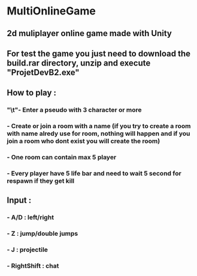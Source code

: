 # MultiOnlineGame
## 2d muliplayer online game made with Unity

## For test the game you just need to download the build.rar directory, unzip and execute "ProjetDevB2.exe"

## How to play : 
###   "\t"- Enter a pseudo with 3 character or more
###   - Create or join a room with a name (if you try to create a room with name alredy use for room, nothing will happen and if you join a room who dont exist you will create the room)
###   - One room can contain max 5 player
###   - Every player have 5 life bar and need to wait 5 second for respawn if they get kill 

## Input :
###   - A/D : left/right
###   - Z : jump/double jumps
###   - J : projectile
###   - RightShift : chat
